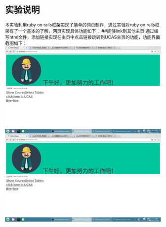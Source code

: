 # 实验说明
本实验利用ruby on rails框架实现了简单的网页制作，通过实验对ruby on rails框架有了一个基本的了解，网页实现具体功能如下：
##能够link到其他主页
通过编写html文件，添加链接实现在主页中点击链接跳转到UCAS主页的功能，功能界面截图如下：
<img src="/lib/home.png" width = "700">
<img src="/lib/home.png" width = "700">
